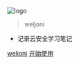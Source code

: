<!-- _coverpage.md 封面 -->

![logo](_media/icon2.png)

> weljoni

- 记录云安全学习笔记

[weljoni](https://github.com/weljoni)
[开始使用](/start.md)
